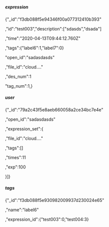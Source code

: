 ##### expression

{"_id":"f3db088f5e94346f00a077312410b393"

,"id":"test003","description":["sdasds","dsada"]

,"time":"2020-04-13T09:44:12.760Z"

,"tags":{"label6":1,"label7":0}

"open_id":"sadasdasds"

,"file_id":"cloud...."

,"des_num":1

"tag_num":1,}

##### user

{"_id":"79a2c43f5e8aeb660058a2ce34bc7e4e"

,"open_id":"sadasdasds"

,"expression_set":{

,"file_id":"cloud...."

,"tags":[]

,"times":11

,"exp":100

}]}

##### tags

{"_id":"f3db088f5e930982009937d230024e65"

,"name":"label6"

,"expression_id":{"test003":0,"test004:3}